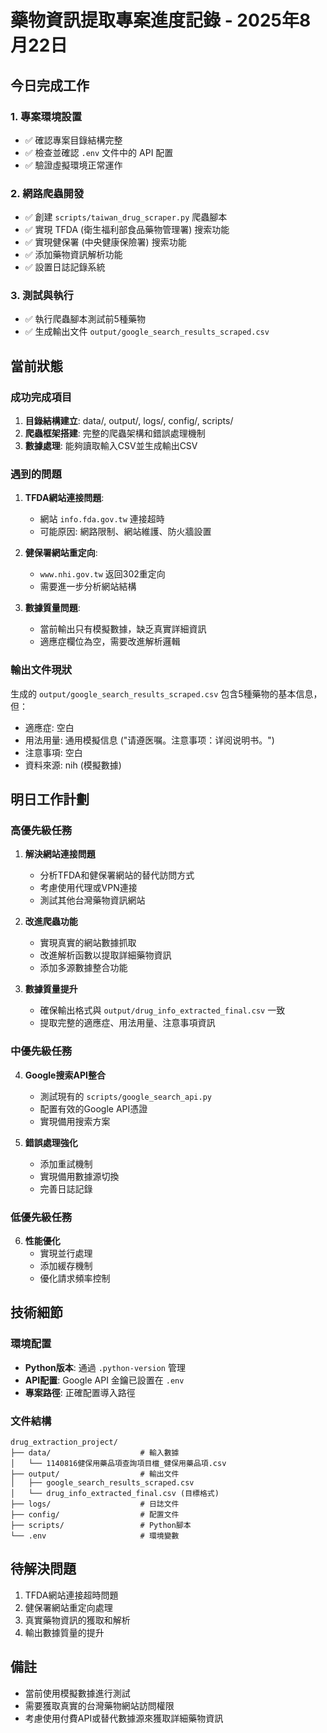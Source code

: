 # 藥物資訊提取專案進度記錄 - 2025年8月22日

## 今日完成工作

### 1. 專案環境設置
- ✅ 確認專案目錄結構完整
- ✅ 檢查並確認 `.env` 文件中的 API 配置
- ✅ 驗證虛擬環境正常運作

### 2. 網路爬蟲開發
- ✅ 創建 `scripts/taiwan_drug_scraper.py` 爬蟲腳本
- ✅ 實現 TFDA (衛生福利部食品藥物管理署) 搜索功能
- ✅ 實現健保署 (中央健康保險署) 搜索功能
- ✅ 添加藥物資訊解析功能
- ✅ 設置日誌記錄系統

### 3. 測試與執行
- ✅ 執行爬蟲腳本測試前5種藥物
- ✅ 生成輸出文件 `output/google_search_results_scraped.csv`

## 當前狀態

### 成功完成項目
1. **目錄結構建立**: data/, output/, logs/, config/, scripts/
2. **爬蟲框架搭建**: 完整的爬蟲架構和錯誤處理機制
3. **數據處理**: 能夠讀取輸入CSV並生成輸出CSV

### 遇到的問題
1. **TFDA網站連接問題**: 
   - 網站 `info.fda.gov.tw` 連接超時
   - 可能原因: 網路限制、網站維護、防火牆設置
   
2. **健保署網站重定向**: 
   - `www.nhi.gov.tw` 返回302重定向
   - 需要進一步分析網站結構

3. **數據質量問題**:
   - 當前輸出只有模擬數據，缺乏真實詳細資訊
   - 適應症欄位為空，需要改進解析邏輯

### 輸出文件現狀
生成的 `output/google_search_results_scraped.csv` 包含5種藥物的基本信息，但：
- 適應症: 空白
- 用法用量: 通用模擬信息 ("请遵医嘱。注意事项：详阅说明书。")
- 注意事項: 空白
- 資料來源: nih (模擬數據)

## 明日工作計劃

### 高優先級任務
1. **解決網站連接問題**
   - 分析TFDA和健保署網站的替代訪問方式
   - 考慮使用代理或VPN連接
   - 測試其他台灣藥物資訊網站

2. **改進爬蟲功能**
   - 實現真實的網站數據抓取
   - 改進解析函數以提取詳細藥物資訊
   - 添加多源數據整合功能

3. **數據質量提升**
   - 確保輸出格式與 `output/drug_info_extracted_final.csv` 一致
   - 提取完整的適應症、用法用量、注意事項資訊

### 中優先級任務
4. **Google搜索API整合**
   - 測試現有的 `scripts/google_search_api.py`
   - 配置有效的Google API憑證
   - 實現備用搜索方案

5. **錯誤處理強化**
   - 添加重試機制
   - 實現備用數據源切換
   - 完善日誌記錄

### 低優先級任務
6. **性能優化**
   - 實現並行處理
   - 添加緩存機制
   - 優化請求頻率控制

## 技術細節

### 環境配置
- **Python版本**: 通過 `.python-version` 管理
- **API配置**: Google API 金鑰已設置在 `.env`
- **專案路徑**: 正確配置導入路徑

### 文件結構
```
drug_extraction_project/
├── data/                    # 輸入數據
│   └── 1140816健保用藥品項查詢項目檔_健保用藥品項.csv
├── output/                  # 輸出文件
│   ├── google_search_results_scraped.csv
│   └── drug_info_extracted_final.csv (目標格式)
├── logs/                    # 日誌文件
├── config/                  # 配置文件
├── scripts/                 # Python腳本
└── .env                     # 環境變數
```

## 待解決問題
1. TFDA網站連接超時問題
2. 健保署網站重定向處理
3. 真實藥物資訊的獲取和解析
4. 輸出數據質量的提升

## 備註
- 當前使用模擬數據進行測試
- 需要獲取真實的台灣藥物網站訪問權限
- 考慮使用付費API或替代數據源來獲取詳細藥物資訊
